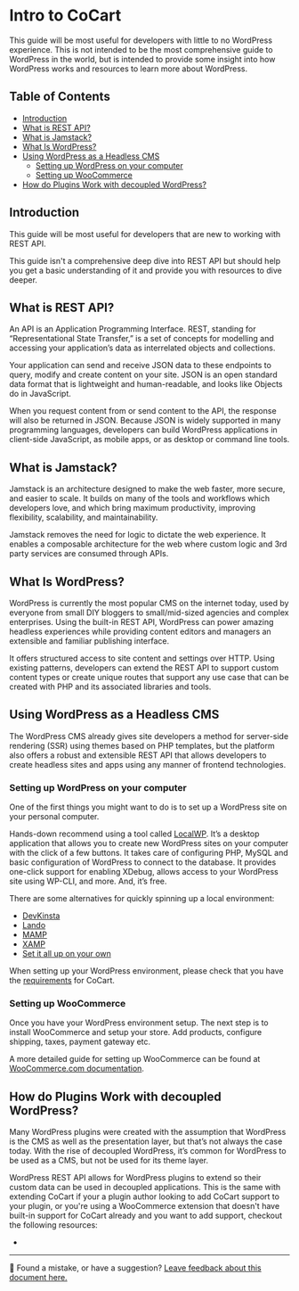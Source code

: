 # Intro to CoCart <!-- omit in toc -->

This guide will be most useful for developers with little to no WordPress experience. This is not intended to be the most comprehensive guide to WordPress in the world, but is intended to provide some insight into how WordPress works and resources to learn more about WordPress.

## Table of Contents <!-- omit in toc -->

- [Introduction](#introduction)
- [What is REST API?](#what-is-rest-api)
- [What is Jamstack?](#what-is-jamstack)
- [What Is WordPress?](#what-is-wordpress)
- [Using WordPress as a Headless CMS](#using-wordpress-as-a-headless-cms)
  - [Setting up WordPress on your computer](#setting-up-wordpress-on-your-computer)
  - [Setting up WooCommerce](#setting-up-woocommerce)
- [How do Plugins Work with decoupled WordPress?](#how-do-plugins-work-with-decoupled-wordpress)

## Introduction

This guide will be most useful for developers that are new to working with REST API.

This guide isn't a comprehensive deep dive into REST API but should help you get a basic understanding of it and provide you with resources to dive deeper.

## What is REST API?

An API is an Application Programming Interface. REST, standing for “Representational State Transfer,” is a set of concepts for modelling and accessing your application’s data as interrelated objects and collections.

Your application can send and receive JSON data to these endpoints to query, modify and create content on your site. JSON is an open standard data format that is lightweight and human-readable, and looks like Objects do in JavaScript.

When you request content from or send content to the API, the response will also be returned in JSON. Because JSON is widely supported in many programming languages, developers can build WordPress applications in client-side JavaScript, as mobile apps, or as desktop or command line tools.

## What is Jamstack?

Jamstack is an architecture designed to make the web faster, more secure, and easier to scale. It builds on many of the tools and workflows which developers love, and which bring maximum productivity, improving flexibility, scalability, and maintainability.

Jamstack removes the need for logic to dictate the web experience. It enables a composable architecture for the web where custom logic and 3rd party services are consumed through APIs.

## What Is WordPress?

WordPress is currently the most popular CMS on the internet today, used by everyone from small DIY bloggers to small/mid-sized agencies and complex enterprises. Using the built-in REST API, WordPress can power amazing headless experiences while providing content editors and managers an extensible and familiar publishing interface.

It offers structured access to site content and settings over HTTP. Using existing patterns, developers can extend the REST API to support custom content types or create unique routes that support any use case that can be created with PHP and its associated libraries and tools.

## Using WordPress as a Headless CMS

The WordPress CMS already gives site developers a method for server-side rendering (SSR) using themes based on PHP templates, but the platform also offers a robust and extensible REST API that allows developers to create headless sites and apps using any manner of frontend technologies.

### Setting up WordPress on your computer

One of the first things you might want to do is to set up a WordPress site on your personal computer.

Hands-down recommend using a tool called [LocalWP](https://localwp.com/). It’s a desktop application that allows you to create new WordPress sites on your computer with the click of a few buttons. It takes care of configuring PHP, MySQL and basic configuration of WordPress to connect to the database. It provides one-click support for enabling XDebug, allows access to your WordPress site using WP-CLI, and more. And, it’s free.

There are some alternatives for quickly spinning up a local environment:

- [DevKinsta](https://kinsta.com/blog/install-wordpress-locally/#how-to-install-wordpress-locally-with-devkinsta)
- [Lando](https://docs.lando.dev/config/wordpress.html)
- [MAMP](https://codex.wordpress.org/Installing_WordPress_Locally_on_Your_Mac_With_MAMP)
- [XAMP](https://themeisle.com/blog/install-xampp-and-wordpress-locally/)
- [Set it all up on your own](https://wpbeaches.com/setting-up-valet-on-macos-for-local-wordpress-development/)

When setting up your WordPress environment, please check that you have the [requirements](https://wordpress.org/plugins/cart-rest-api-for-woocommerce/#installation) for CoCart.

### Setting up WooCommerce

Once you have your WordPress environment setup. The next step is to install WooCommerce and setup your store. Add products, configure shipping, taxes, payment gateway etc.

A more detailed guide for setting up WooCommerce can be found at [WooCommerce.com documentation](https://woocommerce.com/documentation/plugins/woocommerce/getting-started/).

## How do Plugins Work with decoupled WordPress?

Many WordPress plugins were created with the assumption that WordPress is the CMS as well as the presentation layer, but that’s not always the case today. With the rise of decoupled WordPress, it’s common for WordPress to be used as a CMS, but not be used for its theme layer.

WordPress REST API allows for WordPress plugins to extend so their custom data can be used in decoupled applications. This is the same with extending CoCart if your a plugin author looking to add CoCart support to your plugin, or you're using a WooCommerce extension that doesn't have built-in support for CoCart already and you want to add support, checkout the following resources:

- 

<!-- FEEDBACK -->

---

🐞 Found a mistake, or have a suggestion? [Leave feedback about this document here.](https://github.com/co-cart/co-cart/issues/new?assignees=&labels=type%3A+documentation&template=doc_feedback.md&title=Feedback+on+./docs/intro-to-cocart.md)

<!-- /FEEDBACK -->
